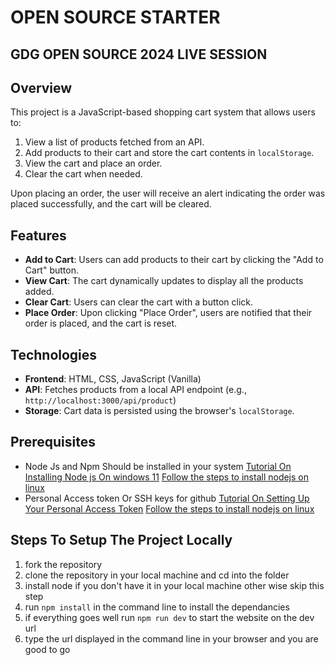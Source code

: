 # OPEN SOURCE STARTER 

## GDG OPEN SOURCE 2024 LIVE SESSION

## Overview

This project is a JavaScript-based shopping cart system that allows users to:
1. View a list of products fetched from an API.
2. Add products to their cart and store the cart contents in `localStorage`.
3. View the cart and place an order.
4. Clear the cart when needed.

Upon placing an order, the user will receive an alert indicating the order was placed successfully, and the cart will be cleared.

## Features

- **Add to Cart**: Users can add products to their cart by clicking the "Add to Cart" button.
- **View Cart**: The cart dynamically updates to display all the products added.
- **Clear Cart**: Users can clear the cart with a button click.
- **Place Order**: Upon clicking "Place Order", users are notified that their order is placed, and the cart is reset.

## Technologies

- **Frontend**: HTML, CSS, JavaScript (Vanilla)
- **API**: Fetches products from a local API endpoint (e.g., `http://localhost:3000/api/product`)
- **Storage**: Cart data is persisted using the browser's `localStorage`.



## Prerequisites  
- Node Js and Npm Should be installed in your system 
<a href="https://www.youtube.com/watch?v=-tXZ4g2PwGs">Tutorial On Installing Node js On windows 11</a>
<a href="https://nodejs.org/en/download/package-manager">Follow the steps to install nodejs on linux</a>
- Personal Access token Or SSH keys for github
<a href="https://www.youtube.com/watch?v=iLrywUfs7yU">Tutorial On Setting Up Your Personal Access Token</a>
<a href="https://nodejs.org/en/download/package-manager">Follow the steps to install nodejs on linux</a>



## Steps To Setup The Project Locally

1) fork the repository
2) clone the repository in your local machine and cd into the folder
3) install node if you don't have it in your local machine other wise skip this step
4) run `npm install` in the command line to install the dependancies
5) if everything goes well run `npm run dev` to start the website on the dev url
6) type the url displayed in the command line in your browser and you are good to go




